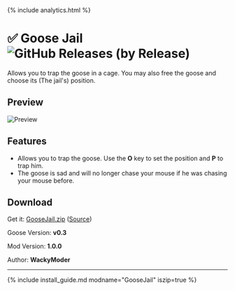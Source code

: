 {% include analytics.html %}

# ✅ Goose Jail ![GitHub Releases (by Release)](https://img.shields.io/github/downloads/WackyModer/GooseJail/total?logo=github)

Allows you to trap the goose in a cage. You may also free the goose and choose its (The jail's) position.

## Preview
![Preview](https://i.imgur.com/5LeUS25.png)

## Features

 - Allows you to trap the goose. Use the **O** key to set the position and **P** to trap him.
 - The goose is sad and will no longer chase your mouse if he was chasing your mouse before.

## Download

Get it: [GooseJail.zip](https://github.com/DesktopGooseUnofficial/ResourceHub/releases/download/goosejail/GooseJail.zip) ([Source](https://github.com/WackyModer/GooseJail))

Goose Version: **v0.3**

Mod Version: **1.0.0**

Author: **WackyModer**

----

{% include install_guide.md modname="GooseJail" iszip=true %}
